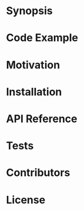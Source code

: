 # Synopsis

# Code Example

# Motivation

# Installation

# API Reference

# Tests

# Contributors

# License
